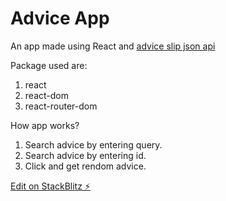 # Advice App

An app made using React and [advice slip json api](https://api.adviceslip.com/)

Package used are:
1. react
2. react-dom
3. react-router-dom

How app works?
1. Search advice by entering query.
2. Search advice by entering id.
3. Click and get rendom advice.

[Edit on StackBlitz ⚡️](https://stackblitz.com/edit/react-jjtpxd)